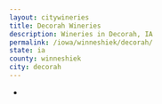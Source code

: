 ```yaml
---
layout: citywineries
title: Decorah Wineries
description: Wineries in Decorah, IA
permalink: /iowa/winneshiek/decorah/
state: ia
county: winneshiek
city: decorah
---
```

-
